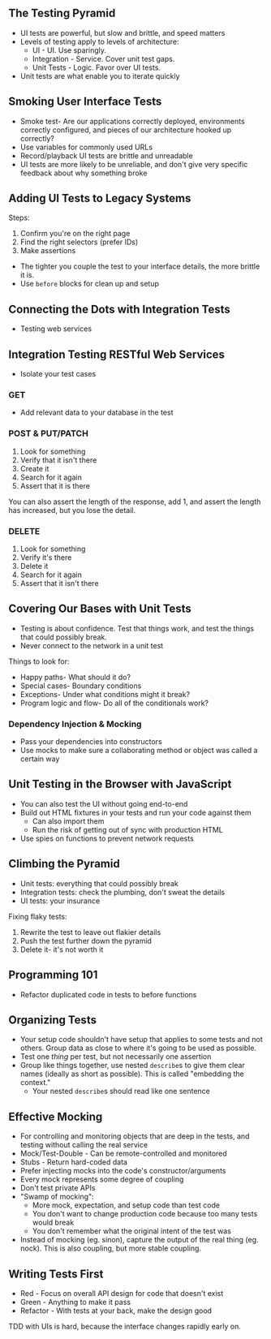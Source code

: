 ## The Testing Pyramid

* UI tests are powerful, but slow and brittle, and speed matters
* Levels of testing apply to levels of architecture:
    * UI - UI. Use sparingly.
    * Integration - Service. Cover unit test gaps.
    * Unit Tests - Logic. Favor over UI tests.
* Unit tests are what enable you to iterate quickly

## Smoking User Interface Tests

* Smoke test- Are our applications correctly deployed, environments correctly configured, and pieces of our architecture hooked up correctly?
* Use variables for commonly used URLs
* Record/playback UI tests are brittle and unreadable
* UI tests are more likely to be unreliable, and don't give very specific feedback about why something broke

## Adding UI Tests to Legacy Systems

Steps: 

1. Confirm you're on the right page
2. Find the right selectors (prefer IDs)
3. Make assertions

* The tighter you couple the test to your interface details, the more brittle it is.
* Use `before` blocks for clean up and setup

## Connecting the Dots with Integration Tests

* Testing web services

## Integration Testing RESTful Web Services

* Isolate your test cases

### GET

* Add relevant data to your database in the test

### POST & PUT/PATCH

1. Look for something
2. Verify that it isn't there
3. Create it
4. Search for it again
5. Assert that it is there

You can also assert the length of the response, add 1, and assert the length has increased, but you lose the detail.

### DELETE

1. Look for something
2. Verify it's there
3. Delete it
4. Search for it again
5. Assert that it isn't there

## Covering Our Bases with Unit Tests

* Testing is about confidence. Test that things work, and test the things that could possibly break.
* Never connect to the network in a unit test

Things to look for:

* Happy paths- What should it do?
* Special cases- Boundary conditions
* Exceptions- Under what conditions might it break?
* Program logic and flow- Do all of the conditionals work?

### Dependency Injection & Mocking

* Pass your dependencies into constructors
* Use mocks to make sure a collaborating method or object was called a certain way

## Unit Testing in the Browser with JavaScript

* You can also test the UI without going end-to-end
* Build out HTML fixtures in your tests and run your code against them
    * Can also import them
    * Run the risk of getting out of sync with production HTML
* Use spies on functions to prevent network requests

## Climbing the Pyramid

* Unit tests: everything that could possibly break
* Integration tests: check the plumbing, don't sweat the details
* UI tests: your insurance

Fixing flaky tests:

1. Rewrite the test to leave out flakier details
2. Push the test further down the pyramid
3. Delete it- it's not worth it

## Programming 101

* Refactor duplicated code in tests to before functions

## Organizing Tests

* Your setup code shouldn't have setup that applies to some tests and not others. Group data as close to where it's going to be used as possible.
* Test one _thing_ per test, but not necessarily one assertion
* Group like things together, use nested `describe`s to give them clear names (ideally as short as possible). This is called "embedding the context."
    * Your nested `describe`s should read like one sentence

## Effective Mocking

* For controlling and monitoring objects that are deep in the tests, and testing without calling the real service
* Mock/Test-Double - Can be remote-controlled and monitored
* Stubs - Return hard-coded data
* Prefer injecting mocks into the code's constructor/arguments
* Every mock represents some degree of coupling
* Don't test private APIs
* "Swamp of mocking":
    * More mock, expectation, and setup code than test code
    * You don't want to change production code because too many tests would break
    * You don't remember what the original intent of the test was
* Instead of mocking (eg. sinon), capture the output of the real thing (eg. nock). This is also coupling, but more stable coupling.

## Writing Tests First

* Red - Focus on overall API design for code that doesn't exist
* Green - Anything to make it pass
* Refactor - With tests at your back, make the design good

TDD with UIs is hard, because the interface changes rapidly early on.
